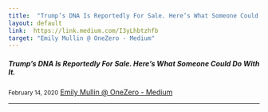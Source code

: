 ```yaml
---
title:  "Trump’s DNA Is Reportedly For Sale. Here’s What Someone Could Do With It."
layout: default
link:  https://link.medium.com/I3yLhbtzhfb
target: "Emily Mullin @ OneZero - Medium"
---
```


<div class="col s12 m12">
    <div class="icon-block">
        <h5>Trump’s DNA Is Reportedly For Sale. Here’s What Someone Could Do With It.</h5>
        <small>February 14, 2020</small>
        <a href=" https://link.medium.com/I3yLhbtzhfb">Emily Mullin @ OneZero - Medium</a>
        <hr>
    </div>
</div>
